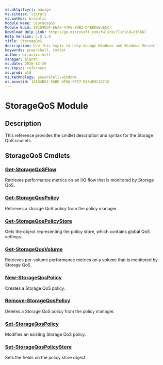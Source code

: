 ```yaml
---
ms.mktglfcycl: manage
ms.sitesec: library
ms.author: brianlic
Module Name: StorageQoS
Module Guid: 18CD46DA-E6A6-47F6-84B3-D4EDD6E3ECCF
Download Help Link: http://go.microsoft.com/fwlink/?linkid=216367
Help Version: 5.0.2.0
title: StorageQoS
description: Use this topic to help manage Windows and Windows Server technologies with Windows PowerShell.
keywords: powershell, cmdlet
author: brianlic-msft
manager: alanth
ms.date: 2016-12-20
ms.topic: reference
ms.prod: w10
ms.technology: powershell-windows
ms.assetid: 141B4BB3-EABD-4F8A-9F27-D434E0C32C18
---
```


# StorageQoS Module
## Description
This reference provides the cmdlet description and syntax for the Storage QoS cmdlets.

## StorageQoS Cmdlets
### [Get-StorageQoSFlow](./Get-StorageQoSFlow.md)
Retrieves performance metrics on an I/O flow that is monitored by Storage QoS.

### [Get-StorageQosPolicy](./Get-StorageQosPolicy.md)
Retrieves a storage QoS policy from the policy manager.

### [Get-StorageQosPolicyStore](./Get-StorageQosPolicyStore.md)
Gets the object representing the policy store, which contains global QoS settings.

### [Get-StorageQosVolume](./Get-StorageQosVolume.md)
Retrieves per-volume performance metrics on a volume that is monitored by Storage QoS.

### [New-StorageQosPolicy](./New-StorageQosPolicy.md)
Creates a Storage QoS policy.

### [Remove-StorageQosPolicy](./Remove-StorageQosPolicy.md)
Deletes a Storage QoS policy from the policy manager.

### [Set-StorageQosPolicy](./Set-StorageQosPolicy.md)
Modifies an existing Storage QoS policy.

### [Set-StorageQosPolicyStore](./Set-StorageQosPolicyStore.md)
Sets the fields on the policy store object.

